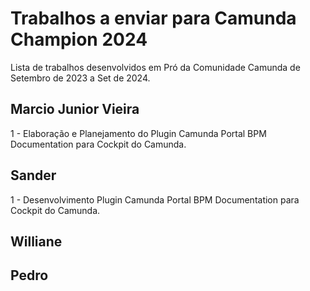 # Trabalhos a enviar para Camunda Champion 2024
Lista de trabalhos desenvolvidos em Pró da Comunidade Camunda  de Setembro de 2023 a Set de 2024.

## Marcio Junior Vieira

1 - Elaboração e Planejamento do Plugin Camunda Portal BPM Documentation para Cockpit do Camunda.


## Sander
1 - Desenvolvimento Plugin Camunda Portal BPM Documentation para Cockpit do Camunda.

## Williane 

## Pedro

